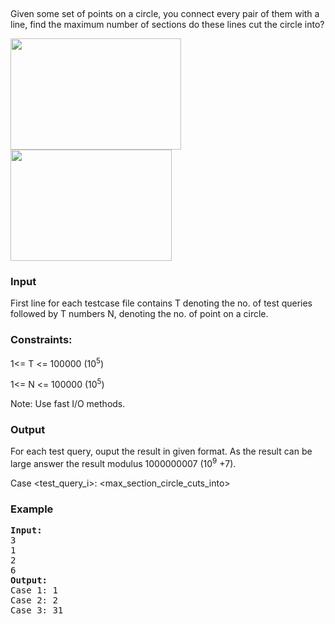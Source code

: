 <p>&nbsp;</p>
<p>Given some set of points on a circle, you connect every pair of them with a line, find the maximum number of sections do these lines cut the circle into?</p>
<p><a href="https://imageresize.org/view/349cc1af-8f13-4752-834a-dced2570f63c" target="_blank"><img title="Resized using imageresize.org" src="file://BooPZwi3.png" border="0" alt="" width="273" height="178"></a> <a href="https://imageresize.org/view/a8ce9558-5e26-4733-a15e-812c0918f1e8" target="_blank"><img title="Resized using imageresize.org" src="file://efnIEU6B.png" border="0" alt="" width="258" height="178"></a></p>
<h3>Input</h3>
<p>First line for each testcase file contains T denoting the no. of test queries followed by T numbers N, denoting the no. of point on a circle.</p>
<h3>Constraints:</h3>
<p>1&lt;= T &lt;= 100000 (10<sup>5</sup>)</p>
<p>1&lt;= N &lt;= 100000 (10<sup>5</sup>)</p>
<p>Note: Use fast I/O methods.</p>
<h3>Output</h3>
<p>For each test query, ouput the result in given format. As the result can be large answer the result modulus 1000000007 (10<sup>9</sup> +7).</p>
<p>Case &lt;test_query_i&gt;: &lt;max_section_circle_cuts_into&gt;</p>
<h3>Example</h3>
<pre><strong>Input:</strong>
3<br>1<br>2<br>6
<strong>Output:</strong>
Case 1: 1<br>Case 2: 2<br>Case 3: 31 <br></pre>